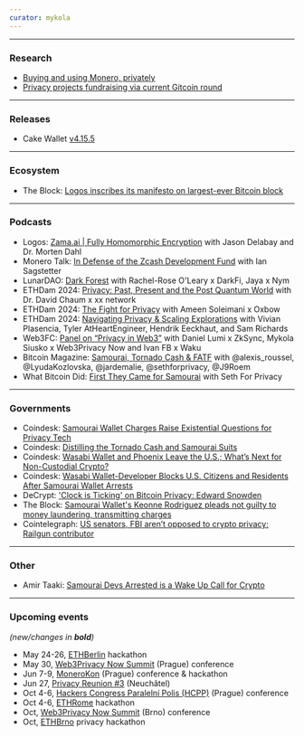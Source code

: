 ```yaml
---
curator: mykola
---
```


<!--
### Research

### Ecosystem

### Grants

### Releases

### Podcasts

### Governments

### Other
-->

---

### Research
* [Buying and using Monero, privately](https://twitter.com/freedomtech/status/1785637104115953683)
* [Privacy projects fundraising via current Gitcoin round](https://twitter.com/web3privacy/status/1785072707840639469)

---

### Releases
* Cake Wallet [v4.15.5](https://github.com/cake-tech/cake_wallet/blob/main/cw_bitcoin/lib/electrum_derivations.dart)

---

### Ecosystem

- The Block: [Logos inscribes its manifesto on largest-ever Bitcoin block](https://www.theblock.co/post/292403/logos-manifesto-inscription-bitcoin)

---

### Podcasts

- Logos: [Zama.ai | Fully Homomorphic Encryption](https://www.youtube.com/watch?v=y4F5AAhAYtY) with Jason Delabay and Dr. Morten Dahl
- Monero Talk: [In Defense of the Zcash Development Fund](https://www.youtube.com/watch?v=nkTR3QCSSpw) with Ian Sagstetter
- LunarDAO: [Dark Forest](https://twitter.com/lunarpunksquad/status/1786447048750886939) with Rachel-Rose O'Leary x DarkFi, Jaya x Nym
- ETHDam 2024: [Privacy: Past, Present and the Post Quantum World](https://www.youtube.com/watch?v=EVWCYvKeH14) with Dr. David Chaum x xx network
- ETHDam 2024: [The Fight for Privacy](https://www.youtube.com/watch?v=PN7kZDL6ar4) with Ameen Soleimani x Oxbow
- ETHDam 2024: [Navigating Privacy & Scaling Explorations](https://www.youtube.com/watch?v=bTgfIQBZRf4) with Vivian Plasencia, Tyler AtHeartEngineer, Hendrik Eeckhaut, and Sam Richards
- Web3FC: [Panel on “Privacy in Web3”](https://www.youtube.com/watch?v=lUFlQsxoZVI) with Daniel Lumi x ZkSync, Mykola Siusko x Web3Privacy Now and Ivan FB x Waku
- Bitcoin Magazine: [Samourai, Tornado Cash & FATF](https://www.youtube.com/watch?v=lUFlQsxoZVI) with @alexis_roussel, @LyudaKozlovska, @jardemalie, @sethforprivacy, @J9Roem
- What Bitcoin Did: [First They Came for Samourai](https://www.youtube.com/watch?v=2FlM1WYAWcw) with Seth For Privacy
  
---

### Governments

- Coindesk: [Samourai Wallet Charges Raise Existential Questions for Privacy Tech](https://www.coindesk.com/consensus-magazine/2024/04/25/samourai-wallet-charges-raise-existential-questions-for-privacy-tech/)
- Coindesk: [Distilling the Tornado Cash and Samourai Suits](https://www.coindesk.com/policy/2024/04/30/distilling-the-tornado-cash-and-samourai-suits/)
- Coindesk: [Wasabi Wallet and Phoenix Leave the U.S.; What’s Next for Non-Custodial Crypto?](https://www.coindesk.com/consensus-magazine/2024/04/29/as-wasabi-wallet-and-phoenix-leave-the-us-whats-next-for-non-custodial-crypto/)
- Coindesk: [Wasabi Wallet-Developer Blocks U.S. Citizens and Residents After Samourai Wallet Arrests](https://www.coindesk.com/policy/2024/04/29/wasabi-wallet-developer-blocks-us-citizens-and-residents-after-samourai-wallet-arrests/)
- DeCrypt: ['Clock is Ticking' on Bitcoin Privacy: Edward Snowden](https://decrypt.co/229262/bitcoin-privacy-edward-snowden-clock-is-ticking)
- The Block: [Samourai Wallet's Keonne Rodriguez pleads not guilty to money laundering, transmitting charges](https://www.theblock.co/post/291571/samourai-wallets-keonne-rodriguez-pleads-not-guilty-to-money-laundering-transmitting-charges)
- Cointelegraph: [US senators, FBI aren’t opposed to crypto privacy: Railgun contributor](https://cointelegraph.com/news/us-politicians-arent-opposed-crypto-defi-privacy-railgun-ethereum)

---

### Other
- Amir Taaki: [Samourai Devs Arrested is a Wake Up Call for Crypto](https://dark.fi/insights/samourai-devs-arrested-is-a-wake-up-call.html)


---

### Upcoming events
*(new/changes in **bold**)*

* May 24-26, [ETHBerlin](https://ethberlin.org/) hackathon
* May 30, [Web3Privacy Now Summit](https://web3privacy.info/events/) (Prague) conference
* Jun 7-9, [MoneroKon](https://monerokon.org/) (Prague) conference & hackathon
* Jun 27, [Privacy Reunion #3](https://lu.ma/privacyreunion3) (Neuchâtel)
* Oct 4-6, [Hackers Congress Paralelní Polis (HCPP)](https://hcpp.cz/) (Prague) conference
* Oct 4-6, [ETHRome](https://ethrome.org/) hackathon
* Oct, [Web3Privacy Now Summit](https://web3privacy.info/events/) (Brno) conference
* Oct, [ETHBrno](https://ethbrno.cz/) privacy hackathon
